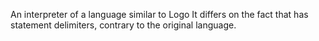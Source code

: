 An interpreter of a language similar to Logo
It differs on the fact that has statement delimiters, contrary to the original language.
